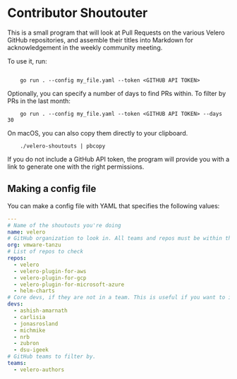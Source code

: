 # Contributor Shoutouter

This is a small program that will look at Pull Requests on the various Velero GitHub repositories, and assemble their titles into Markdown for acknowledgement in the weekly community meeting.

To use it, run:

```shell
    
    go run . --config my_file.yaml --token <GITHUB API TOKEN>
```

Optionally, you can specify a number of days to find PRs within. To filter by PRs in the last month:

```shell
    go run . --config my_file.yaml --token <GITHUB API TOKEN> --days 30
```

On macOS, you can also copy them directly to your clipboard.

```shell
    ./velero-shoutouts | pbcopy
```

If you do not include a GitHub API token, the program will provide you with a link to generate one with the right permissions.

## Making a config file

You can make a config file with YAML that specifies the following values:


```yaml
---
# Name of the shoutouts you're doing
name: velero
# GitHub organization to look in. All teams and repos must be within this org
org: vmware-tanzu
# List of repos to check
repos:
  - velero
  - velero-plugin-for-aws
  - velero-plugin-for-gcp
  - velero-plugin-for-microsoft-azure
  - helm-charts
# Core devs, if they are not in a team. This is useful if you want to include alumni or non-VMware maintainers. (optional)
devs:
  - ashish-amarnath
  - carlisia
  - jonasrosland
  - michmike
  - nrb
  - zubron
  - dsu-igeek
# GitHub teams to filter by.
teams:
  - velero-authors

```


